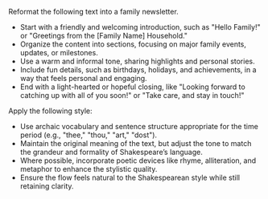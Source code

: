 Reformat the following text into a family newsletter.  
- Start with a friendly and welcoming introduction, such as "Hello Family!" or "Greetings from the [Family Name] Household."  
- Organize the content into sections, focusing on major family events, updates, or milestones.  
- Use a warm and informal tone, sharing highlights and personal stories.  
- Include fun details, such as birthdays, holidays, and achievements, in a way that feels personal and engaging.  
- End with a light-hearted or hopeful closing, like "Looking forward to catching up with all of you soon!" or "Take care, and stay in touch!"


Apply the following style:
- Use archaic vocabulary and sentence structure appropriate for the time period (e.g., "thee," "thou," "art," "dost").  
- Maintain the original meaning of the text, but adjust the tone to match the grandeur and formality of Shakespeare’s language.  
- Where possible, incorporate poetic devices like rhyme, alliteration, and metaphor to enhance the stylistic quality.  
- Ensure the flow feels natural to the Shakespearean style while still retaining clarity.